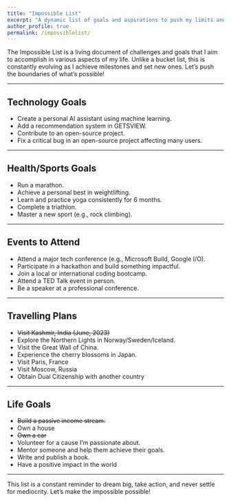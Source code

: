 ```yaml
---
title: "Impossible List"
excerpt: "A dynamic list of goals and aspirations to push my limits and achieve the extraordinary."
author_profile: true
permalink: /impossiblelist/
---
```



The Impossible List is a living document of challenges and goals that I aim to accomplish in various aspects of my life. Unlike a bucket list, this is constantly evolving as I achieve milestones and set new ones. Let’s push the boundaries of what’s possible!

---

## Technology Goals
- Create a personal AI assistant using machine learning.
- Add a recommendation system in GETSVIEW.
- Contribute to an open-source project.
- Fix a critical bug in an open-source project affecting many users.

---

## Health/Sports Goals
- Run a marathon.
- Achieve a personal best in weightlifting.
- Learn and practice yoga consistently for 6 months.
- Complete a triathlon.
- Master a new sport (e.g., rock climbing).

---

## Events to Attend
- Attend a major tech conference (e.g., Microsoft Build, Google I/O).
- Participate in a hackathon and build something impactful.
- Join a local or international coding bootcamp.
- Attend a TED Talk event in person.
- Be a speaker at a professional conference.

---

## Travelling Plans
- ~~Visit Kashmir, India (June, 2023)~~
- Explore the Northern Lights in Norway/Sweden/Iceland.
- Visit the Great Wall of China.
- Experience the cherry blossoms in Japan.
- Visit Paris, France
- Visit Moscow, Russia
- Obtain Dual Citizenship with another country

---

## Life Goals
- ~~Build a passive income stream.~~
- Own a house
- ~~Own a car~~
- Volunteer for a cause I’m passionate about.
- Mentor someone and help them achieve their goals.
- Write and publish a book.
- Have a positive impact in the world

---

This list is a constant reminder to dream big, take action, and never settle for mediocrity. Let’s make the impossible possible!